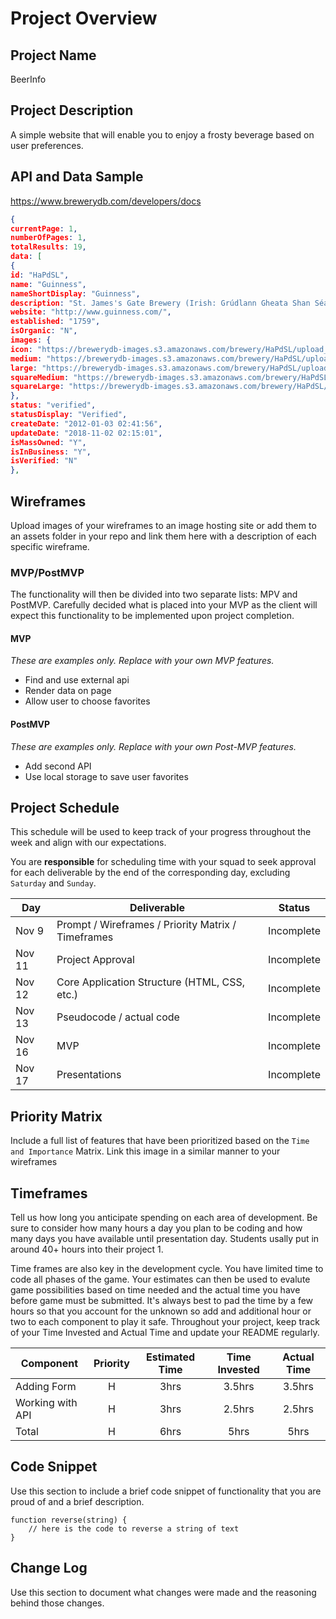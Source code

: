 # Project Overview

## Project Name

BeerInfo

## Project Description

A simple website that will enable you to enjoy a frosty beverage based on user preferences.

## API and Data Sample
https://www.brewerydb.com/developers/docs

```JSON
{
currentPage: 1,
numberOfPages: 1,
totalResults: 19,
data: [
{
id: "HaPdSL",
name: "Guinness",
nameShortDisplay: "Guinness",
description: "St. James's Gate Brewery (Irish: Grúdlann Gheata Shan Séamuis) is a brewery founded in 1759 in Dublin, Ireland by Arthur Guinness. The company is now a part of Diageo, a company formed via the merger of Guinness and Grand Metropolitan in 1997. The main product produced at the brewery is Guinness Draft. Leased for 9,000 years in 1759 by Arthur Guinness at £45 per year, St. James's Gate has been the home of Guinness ever since. It became the largest brewery in Ireland in 1838, and was the largest in the world in 1914, covering 64 acres. Although no longer the largest brewery in the world, it is still the largest brewer of stout in the world. During the 19th and early 20th centuries, the brewery owned most of the buildings in the surrounding area, including many streets of housing for brewery employees, and offices associated with the brewery. The brewery also made all of its own power using its own power plant. There is an attached exhibition on the 250-year-old history of Guinness, called the Guinness Storehouse.",
website: "http://www.guinness.com/",
established: "1759",
isOrganic: "N",
images: {
icon: "https://brewerydb-images.s3.amazonaws.com/brewery/HaPdSL/upload_b3rzyZ-icon.png",
medium: "https://brewerydb-images.s3.amazonaws.com/brewery/HaPdSL/upload_b3rzyZ-medium.png",
large: "https://brewerydb-images.s3.amazonaws.com/brewery/HaPdSL/upload_b3rzyZ-large.png",
squareMedium: "https://brewerydb-images.s3.amazonaws.com/brewery/HaPdSL/upload_b3rzyZ-squareMedium.png",
squareLarge: "https://brewerydb-images.s3.amazonaws.com/brewery/HaPdSL/upload_b3rzyZ-squareLarge.png"
},
status: "verified",
statusDisplay: "Verified",
createDate: "2012-01-03 02:41:56",
updateDate: "2018-11-02 02:15:01",
isMassOwned: "Y",
isInBusiness: "Y",
isVerified: "N"
},
```

## Wireframes

Upload images of your wireframes to an image hosting site or add them to an assets folder in your repo and link them here with a description of each specific wireframe.

### MVP/PostMVP

The functionality will then be divided into two separate lists: MPV and PostMVP.  Carefully decided what is placed into your MVP as the client will expect this functionality to be implemented upon project completion.  

#### MVP 
*These are examples only. Replace with your own MVP features.*

- Find and use external api 
- Render data on page 
- Allow user to choose favorites 

#### PostMVP  
*These are examples only. Replace with your own Post-MVP features.*

- Add second API
- Use local storage to save user favorites

## Project Schedule

This schedule will be used to keep track of your progress throughout the week and align with our expectations.  

You are **responsible** for scheduling time with your squad to seek approval for each deliverable by the end of the corresponding day, excluding `Saturday` and `Sunday`.

|  Day | Deliverable | Status
|---|---| ---|
|Nov 9| Prompt / Wireframes / Priority Matrix / Timeframes | Incomplete
|Nov 11| Project Approval | Incomplete
|Nov 12| Core Application Structure (HTML, CSS, etc.) | Incomplete
|Nov 13| Pseudocode / actual code | Incomplete
|Nov 16| MVP | Incomplete
|Nov 17| Presentations | Incomplete

## Priority Matrix

Include a full list of features that have been prioritized based on the `Time and Importance` Matrix.  Link this image in a similar manner to your wireframes

## Timeframes

Tell us how long you anticipate spending on each area of development. Be sure to consider how many hours a day you plan to be coding and how many days you have available until presentation day. Students usally put in around 40+ hours into their project 1.

Time frames are also key in the development cycle.  You have limited time to code all phases of the game.  Your estimates can then be used to evalute game possibilities based on time needed and the actual time you have before game must be submitted. It's always best to pad the time by a few hours so that you account for the unknown so add and additional hour or two to each component to play it safe. Throughout your project, keep track of your Time Invested and Actual Time and update your README regularly.

| Component | Priority | Estimated Time | Time Invested | Actual Time |
| --- | :---: |  :---: | :---: | :---: |
| Adding Form | H | 3hrs| 3.5hrs | 3.5hrs |
| Working with API | H | 3hrs| 2.5hrs | 2.5hrs |
| Total | H | 6hrs| 5hrs | 5hrs |

## Code Snippet

Use this section to include a brief code snippet of functionality that you are proud of and a brief description.  

```
function reverse(string) {
	// here is the code to reverse a string of text
}
```

## Change Log
 Use this section to document what changes were made and the reasoning behind those changes.  
